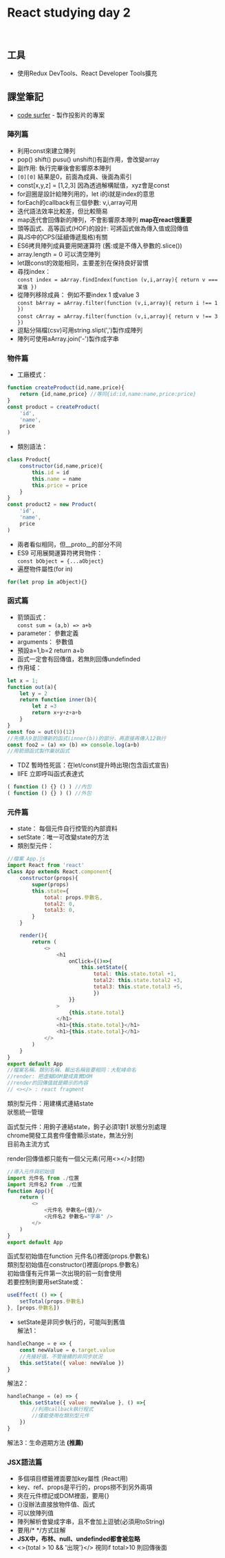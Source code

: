# React studying day 2
</br>
  
## 工具
- 使用Redux DevTools、React Developer Tools擴充
  
## 課堂筆記
- [code surfer](https://github.com/pomber/code-surfer) - 製作投影片的專案  

### 陣列篇
  
- 利用const來建立陣列  
- pop() shift() pusu() unshift()有副作用，會改變array  
- 副作用: 執行完畢後會影響原本陣列
- `[0][0]` 結果是0，前面為成員、後面為索引  
- const[x,y,z] = [1,2,3] 因為透過解構賦值，xyz會是const  
- for迴圈是設計給陣列用的，let i的i就是index的意思  
- forEach的callback有三個參數: v,i,array可用  
- 迭代語法效率比較差，但比較簡易  
- map迭代會回傳新的陣列，不會影響原本陣列 **map在react很重要**  
- 頭等函式、高等函式(HOF)的設計: 可將函式做為傳入值或回傳值  
- 與JS中的CPS(延續傳遞風格)有關  
- ES6拷貝陣列成員要用開運算符 (舊:或是不傳入參數的.slice())
- array.length = 0 可以清空陣列  
- let跟const的效能相同，主要差別在保持良好習慣
- 尋找index：  
`const index = aArray.findIndex(function (v,i,array){ return v === 某值 })`  
- 從陣列移除成員：  例如不要index 1  或value 3  
`const bArray = aArray.filter(function (v,i,array){ return i !== 1 })`  
`const cArray = aArray.filter(function (v,i,array){ return v !== 3 })`  
- 逗點分隔檔(csv)可用string.slipt(',')製作成陣列  
- 陣列可使用aArray.join('-')製作成字串  
  
### 物件篇
  
- 工廠模式：
``` javascript
function createProduct(id,name,price){
    return {id,name,price} //等同{id:id,name:name,price:price}
}
const product = createProduct(
    'id',
    'name',
    price
)
```
- 類別語法：  
```javascript
class Product{
    constructor(id,name,price){
        this.id = id
        this.name = name
        this.price = price
    }
}
const product2 = new Product(
    'id',
    'name',
    price
)
```
- 兩者看似相同，但__proto__的部分不同  
- ES9 可用展開運算符拷貝物件：  
`const bObject = {...aObject}`  
- 遍歷物件屬性(for in)
``` javascript
for(let prop in aObject){}
```
    
### 函式篇
  
- 箭頭函式：  
`const sum = (a,b) => a+b`  
- parameter： 參數定義  
- arguments： 參數值  
- 預設a=1,b=2 return a+b  
- 函式一定會有回傳值，若無則回傳undefinded
- 作用域：  
```javascript
let x = 1;
function out(a){
    let y = 2
    return function inner(b){
        let z =3
        return x+y+z+a+b
    }
}
const foo = out(9)(12)
//先傳入9並回傳新的函式(inner(b))的部分，再直接再傳入12執行  
const foo2 = (a) => (b) => console.log(a+b)
//用箭頭函式製作巢狀函式
```
- TDZ 暫時性死區：在let/const提升時出現(包含函式宣告)
- IIFE 立即呼叫函式表達式
``` javascript
( function () {} () ) //內包
( function () {} ) () //外包
```
    
### 元件篇

- state： 每個元件自行控管的內部資料  
- setState：唯一可改變state的方法
- 類別型元件：
``` javascript
//檔案 App.js
import React from 'react'
class App extends React.component{
    constructor(props){
        super(props)
        this.state={
            total: props.參數名,
            total2: 0,
            total3: 0,
        }
    }

    render(){
        return ( 
            <>
                <h1
                    onClick={()=>{
                        this.setState({ 
                            total: this.state.total +1,
                            total2: this.state.total2 +3,
                            total3: this.state.total3 +5,
                            })
                    }}
                >
                    {this.state.total}
                </h1>
                <h1>{this.state.total}</h1>
                <h1>{this.state.total}</h1>
            </>
        )
    }
}
export default App
//檔案名稱、類別名稱、輸出名稱皆要相同：大駝峰命名
//render: 把虛擬DOM變成真實DOM
//render的回傳值就是顯示的內容
// <></> : react fragment
```
類別型元件：用建構式連結state  
狀態統一管理 
    
函式型元件：用鉤子連結state，鉤子必須1對1
狀態分別處理  
chrome開發工具套件僅會顯示state，無法分別  
目前為主流方式
  
render回傳值都只能有一個父元素(可用<></>封閉)

```javascript
//導入元件與初始值
import 元件名 from ./位置
import 元件名2 from ./位置
function App(){
    return (
        <>
            <元件名 參數名={值}/>
            <元件名2 參數名="字串" />
        </>
    )
}
export default App
```
函式型初始值在function 元件名()裡面(props.參數名)    
類別型初始值在constructor()裡面(props.參數名)  
初始值僅有元件第一次出現的前一刻會使用  
若要控制則要用setState或：  
```javascript  
useEffect( () => {
    setTotal(props.參數名)
}, [props.參數名])
```
- setState是非同步執行的，可能叫到舊值  
解法1：
```javascript
handleChange = e => {
    const newValue = e.target.value
    //先接好值，不管後續的非同步狀況
    this.setState({ value: newValue })
}
```
解法2：  
```javascript
handleChange = (e) => {
    this.setState({ value: newValue }, () =>{
        //利用callback執行程式
        //僅能使用在類別型元件
    })
}
```
解法3：生命週期方法 **(推薦)**

### JSX語法篇  
- 多個項目標籤裡面要加key屬性 (React用)
- key、ref、props是平行的，props撈不到另外兩項
- 夾在元件標記或DOM裡面，要用{}
- {}沒辦法直接放物件值、函式
- 可以放陣列值
- 陣列解析會變成字串，且不會加上逗號(必須用toString)  
- 要用/* */方式註解  
- **JSX中，布林、null、undefinded都會被忽略**  
- <>{total > 10 && '出現'}</> 視同if total>10 則回傳後面